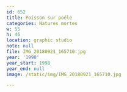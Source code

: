 ```yaml
---
id: 652
title: Poisson sur poéle
categories: Natures mortes
w: 55
h: 46
location: graphic studio
note: null
file: IMG_20180921_165710.jpg
year: '1998'
year_start: 1998
year_end: null
image: /static/img/IMG_20180921_165710.jpg

---
```

